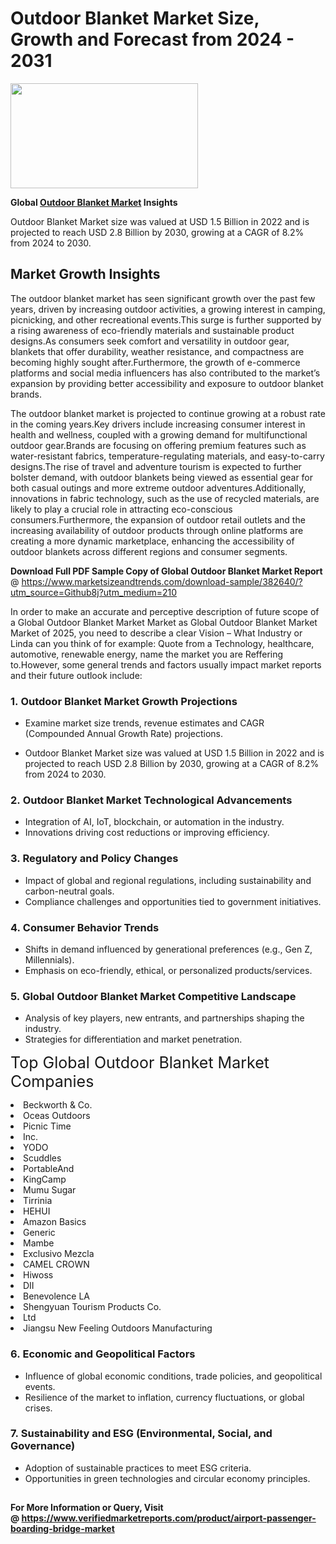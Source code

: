 <H1>Outdoor Blanket Market Size, Growth and Forecast from 2024 - 2031</H1><img class="aligncenter size-medium wp-image-584254" src="https://thirdeyenews.in/wp-content/uploads/2024/09/Global-Market-Research-300x168.jpeg" alt="" width="300" height="168" /><p><strong>Global&nbsp;<a href="https://www.marketsizeandtrends.com/download-sample/382640/?utm_source=Github8j?utm_medium=210">Outdoor Blanket Market</a> Insights</strong></p><p>Outdoor Blanket Market size was valued at USD 1.5 Billion in 2022 and is projected to reach USD 2.8 Billion by 2030, growing at a CAGR of 8.2% from 2024 to 2030.</p><p><h2>Market Growth Insights</h2> <p>The outdoor blanket market has seen significant growth over the past few years, driven by increasing outdoor activities, a growing interest in camping, picnicking, and other recreational events.This surge is further supported by a rising awareness of eco-friendly materials and sustainable product designs.As consumers seek comfort and versatility in outdoor gear, blankets that offer durability, weather resistance, and compactness are becoming highly sought after.Furthermore, the growth of e-commerce platforms and social media influencers has also contributed to the market’s expansion by providing better accessibility and exposure to outdoor blanket brands.</p> <p>The outdoor blanket market is projected to continue growing at a robust rate in the coming years.Key drivers include increasing consumer interest in health and wellness, coupled with a growing demand for multifunctional outdoor gear.Brands are focusing on offering premium features such as water-resistant fabrics, temperature-regulating materials, and easy-to-carry designs.The rise of travel and adventure tourism is expected to further bolster demand, with outdoor blankets being viewed as essential gear for both casual outings and more extreme outdoor adventures.Additionally, innovations in fabric technology, such as the use of recycled materials, are likely to play a crucial role in attracting eco-conscious consumers.Furthermore, the expansion of outdoor retail outlets and the increasing availability of outdoor products through online platforms are creating a more dynamic marketplace, enhancing the accessibility of outdoor blankets across different regions and consumer segments.</p> <p><span class=""><strong>Download Full PDF Sample Copy of Global Outdoor Blanket Market Report</strong> @ <a href="https://www.marketsizeandtrends.com/download-sample/382640/?utm_source=Github8j?utm_medium=210" target="_blank">https://www.marketsizeandtrends.com/download-sample/382640/?utm_source=Github8j?utm_medium=210</a></span></p><p>In order to make an accurate and perceptive description of future scope of a Global&nbsp;Outdoor Blanket Market Market as Global&nbsp;Outdoor Blanket Market Market of 2025, you need to describe a clear Vision &ndash; What Industry or Linda can you think of for example: Quote from a Technology, healthcare, automotive, renewable energy, name the market you are Reffering to.However, some general trends and factors usually impact market reports and their future outlook include:</p><h3>1.&nbsp;<strong>Outdoor Blanket Market Growth Projections</strong></h3><ul><li>Examine market size trends, revenue estimates and CAGR (Compounded Annual Growth Rate) projections.</li><li><p>Outdoor Blanket Market size was valued at USD 1.5 Billion in 2022 and is projected to reach USD 2.8 Billion by 2030, growing at a CAGR of 8.2% from 2024 to 2030.</p></li></ul><h3>2.&nbsp;<strong>Outdoor Blanket Market Technological Advancements</strong></h3><ul><li>Integration of AI, IoT, blockchain, or automation in the industry.</li><li>Innovations driving cost reductions or improving efficiency.</li></ul><h3>3.&nbsp;<strong>Regulatory and Policy Changes</strong></h3><ul><li>Impact of global and regional regulations, including sustainability and carbon-neutral goals.</li><li>Compliance challenges and opportunities tied to government initiatives.</li></ul><h3>4.&nbsp;<strong>Consumer Behavior Trends</strong></h3><ul><li>Shifts in demand influenced by generational preferences (e.g., Gen Z, Millennials).</li><li>Emphasis on eco-friendly, ethical, or personalized products/services.</li></ul><h3>5.&nbsp;<strong>Global Outdoor Blanket Market Competitive Landscape</strong></h3><ul><li>Analysis of key players, new entrants, and partnerships shaping the industry.</li><li>Strategies for differentiation and market penetration.</li></ul><p data-pm-slice="1 1 []"><span style="color: inherit; font-family: inherit; font-size: 25px;">Top Global Outdoor Blanket Market Companies</span></p><div class="" data-test-id=""><p><li>Beckworth & Co.</li><li> Oceas Outdoors</li><li> Picnic Time</li><li> Inc.</li><li> YODO</li><li> Scuddles</li><li> PortableAnd</li><li> KingCamp</li><li> Mumu Sugar</li><li> Tirrinia</li><li> HEHUI</li><li> Amazon Basics</li><li> Generic</li><li> Mambe</li><li> Exclusivo Mezcla</li><li> CAMEL CROWN</li><li> Hiwoss</li><li> DII</li><li> Benevolence LA</li><li> Shengyuan Tourism Products Co.</li><li> Ltd</li><li> Jiangsu New Feeling Outdoors Manufacturing</li></p></div><h3>6.&nbsp;<strong>Economic and Geopolitical Factors</strong></h3><ul><li>Influence of global economic conditions, trade policies, and geopolitical events.</li><li>Resilience of the market to inflation, currency fluctuations, or global crises.</li></ul><h3>7.&nbsp;<strong>Sustainability and ESG (Environmental, Social, and Governance)</strong></h3><ul><li>Adoption of sustainable practices to meet ESG criteria.</li><li>Opportunities in green technologies and circular economy principles.</li></ul><h2><strong style="font-size: 14px;">For More Information or Query, Visit @&nbsp;</strong><a style="background-color: #ffffff; font-size: 14px;" href="https://www.marketsizeandtrends.com/report/outdoor-blanket-market/" target="_blank">https://www.verifiedmarketreports.com/product/airport-passenger-boarding-bridge-market</a></h2>